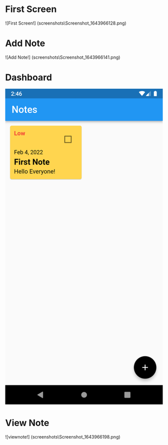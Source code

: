 # First Screen
![First Screen!] (screenshots\Screenshot_1643966128.png)

# Add Note
![Add Note!] (screenshots\Screenshot_1643966141.png)

# Dashboard
![Dashboard!](screenshots\Screenshot_1643966192.png)

# View Note
![viewnote!] (screenshots\Screenshot_1643966198.png)
